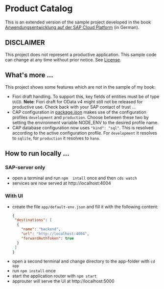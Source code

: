 # Product Catalog

This is an extended version of the sample project developed in the book [Anwendungsentwicklung auf der SAP Cloud Platform](https://www.rheinwerk-verlag.de/anwendungsentwicklung-auf-der-sap-cloud-platform-das-sap-cloud-application-programming-model/) (in German).


## DISCLAIMER
This project does not represent a productive application. This sample code can change at any time without prior notice. See [License](./LICENSE).

## What's more ...
This project shows some features which are not in the sample of my book:
+ Fiori draft handling. To support this, key fields of entities must be of type ``UUID``. **Note**: Fiori draft for OData v4 might still not be released for productive use. Check back with your SAP contact of trust ...
+ CAP configuration in [package.json](/package.json) makes use of the configuration profiles ``development`` and ``production``. Choose between these two by setting the environment variable NODE_ENV to the desired profile name.
+ CAP database configuration now uses ``"kind": "sql"``. This is resolved according to the active configuration profile. For ``development`` it resolves to ``sqlite``, for ``production`` it resolves to ``hana``.

## How to run locally ...

### SAP-server only
+ open a terminal and run ``npm  intall`` once and then ``cds watch``
+ services are now served at http://localhost:4004

### With UI
+ create the file ``app/default-env.json`` and fill it with the following content:
  ```json
  {
   "destinations": [
    {
      "name": "backend",
      "url": "http://localhost:4004",
      "forwardAuthToken": true
    }
   ]
  }
  ```
+ open a second terminal and change directory to the app-folder with ``cd app``
+ run ``npm install`` once
+ start the application router with ``npm start``
+ approuter will serve the UI at http://localhost:5000
